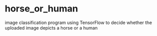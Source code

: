 # horse_or_human
image classification program using TensorFlow to decide whether the uploaded image depicts a horse or a human 
